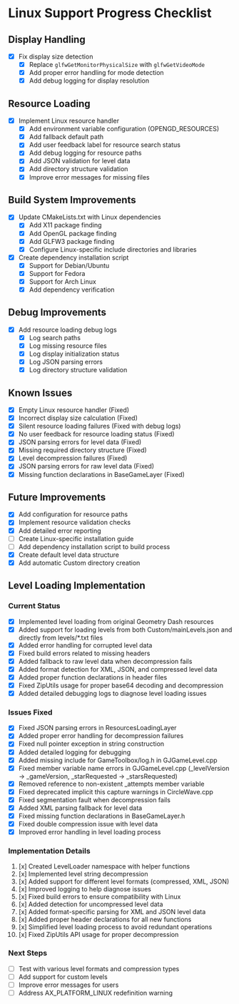 # Linux Support Progress Checklist

## Display Handling
- [x] Fix display size detection
  - [x] Replace `glfwGetMonitorPhysicalSize` with `glfwGetVideoMode`
  - [x] Add proper error handling for mode detection
  - [x] Add debug logging for display resolution

## Resource Loading
- [x] Implement Linux resource handler
  - [x] Add environment variable configuration (OPENGD_RESOURCES)
  - [x] Add fallback default path
  - [x] Add user feedback label for resource search status
  - [x] Add debug logging for resource paths
  - [x] Add JSON validation for level data
  - [x] Add directory structure validation
  - [x] Improve error messages for missing files

## Build System Improvements
- [x] Update CMakeLists.txt with Linux dependencies
  - [x] Add X11 package finding
  - [x] Add OpenGL package finding
  - [x] Add GLFW3 package finding
  - [x] Configure Linux-specific include directories and libraries
- [x] Create dependency installation script
  - [x] Support for Debian/Ubuntu
  - [x] Support for Fedora
  - [x] Support for Arch Linux
  - [x] Add dependency verification

## Debug Improvements
- [x] Add resource loading debug logs
  - [x] Log search paths
  - [x] Log missing resource files
  - [x] Log display initialization status
  - [x] Log JSON parsing errors
  - [x] Log directory structure validation

## Known Issues
- [x] Empty Linux resource handler (Fixed)
- [x] Incorrect display size calculation (Fixed)
- [x] Silent resource loading failures (Fixed with debug logs)
- [x] No user feedback for resource loading status (Fixed)
- [x] JSON parsing errors for level data (Fixed)
- [x] Missing required directory structure (Fixed)
- [x] Level decompression failures (Fixed)
- [x] JSON parsing errors for raw level data (Fixed)
- [x] Missing function declarations in BaseGameLayer (Fixed)

## Future Improvements
- [x] Add configuration for resource paths
- [x] Implement resource validation checks
- [x] Add detailed error reporting
- [ ] Create Linux-specific installation guide
- [ ] Add dependency installation script to build process
- [x] Create default level data structure
- [x] Add automatic Custom directory creation

## Level Loading Implementation

### Current Status
- [x] Implemented level loading from original Geometry Dash resources
- [x] Added support for loading levels from both Custom/mainLevels.json and directly from levels/*.txt files
- [x] Added error handling for corrupted level data
- [x] Fixed build errors related to missing headers
- [x] Added fallback to raw level data when decompression fails
- [x] Added format detection for XML, JSON, and compressed level data
- [x] Added proper function declarations in header files
- [x] Fixed ZipUtils usage for proper base64 decoding and decompression
- [x] Added detailed debugging logs to diagnose level loading issues

### Issues Fixed
- [x] Fixed JSON parsing errors in ResourcesLoadingLayer
- [x] Added proper error handling for decompression failures
- [x] Fixed null pointer exception in string construction
- [x] Added detailed logging for debugging
- [x] Added missing include for GameToolbox/log.h in GJGameLevel.cpp
- [x] Fixed member variable name errors in GJGameLevel.cpp (_levelVersion → _gameVersion, _starRequested → _starsRequested)
- [x] Removed reference to non-existent _attempts member variable
- [x] Fixed deprecated implicit this capture warnings in CircleWave.cpp
- [x] Fixed segmentation fault when decompression fails
- [x] Added XML parsing fallback for level data
- [x] Fixed missing function declarations in BaseGameLayer.h
- [x] Fixed double compression issue with level data
- [x] Improved error handling in level loading process

### Implementation Details
1. [x] Created LevelLoader namespace with helper functions
2. [x] Implemented level string decompression
3. [x] Added support for different level formats (compressed, XML, JSON)
4. [x] Improved logging to help diagnose issues
5. [x] Fixed build errors to ensure compatibility with Linux
6. [x] Added detection for uncompressed level data
7. [x] Added format-specific parsing for XML and JSON level data
8. [x] Added proper header declarations for all new functions
9. [x] Simplified level loading process to avoid redundant operations
10. [x] Fixed ZipUtils API usage for proper decompression

### Next Steps
- [ ] Test with various level formats and compression types
- [ ] Add support for custom levels
- [ ] Improve error messages for users
- [ ] Address AX_PLATFORM_LINUX redefinition warning 